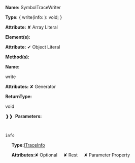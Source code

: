 **Name:** SymbolTraceWriter

**Type:** { write(info: ): void; }

**Attribute:** ✘ Array Literal

**Element(s):**

**Attribute:** ✔ Object Literal

**Method(s):**

**Name:**

write

**Attributes:** ✘ Generator

**ReturnType:**

void

❱❱&nbsp;&nbsp;**Parameters:**

&nbsp;&nbsp;&nbsp;&nbsp;&nbsp;
```
info
```

&nbsp;&nbsp;&nbsp;&nbsp;&nbsp;**Type:**[ITraceInfo](https://gitbook-18.gitbook.io/au//kernel/reporter/interfaces/itraceinfo)

&nbsp;&nbsp;&nbsp;&nbsp;&nbsp;**Attributes:**✘ Optional&nbsp;&nbsp;&nbsp;&nbsp;&nbsp;✘ Rest&nbsp;&nbsp;&nbsp;&nbsp;&nbsp;✘ Parameter Property

